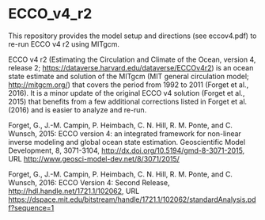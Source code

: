 # ECCO_v4_r2
This repository provides the model setup and directions (see eccov4.pdf) to re-run ECCO v4 r2 using MITgcm.

ECCO v4 r2 (Estimating the Circulation and Climate of the Ocean, version 4, release 2; 
https://dataverse.harvard.edu/dataverse/ECCOv4r2) is an ocean state estimate and solution 
of the MITgcm (MIT general circulation model; http://mitgcm.org/) that covers the period 
from 1992 to 2011 (Forget et al., 2016). It is a minor update of the original ECCO v4 
solution (Forget et al., 2015) that benefits from a few additional corrections listed 
in Forget et al. (2016) and is easier to analyze and re-run. 

Forget, G., J.-M. Campin, P. Heimbach, C. N. Hill, R. M. Ponte, and C. Wunsch, 2015: ECCO version 4: an integrated framework for non-linear inverse modeling and global ocean state estimation. Geoscientific Model Development, 8, 3071-3104, http://dx.doi.org/10.5194/gmd-8-3071-2015, URL http://www.geosci-model-dev.net/8/3071/2015/

Forget, G., J.-M. Campin, P. Heimbach, C. N. Hill, R. M. Ponte, and C. Wunsch, 2016: ECCO Version 4: Second Release, http://hdl.handle.net/1721.1/102062, URL https://dspace.mit.edu/bitstream/handle/1721.1/102062/standardAnalysis.pdf?sequence=1

